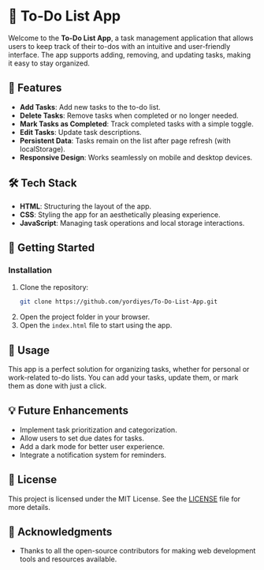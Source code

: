 # 📝 To-Do List App  

Welcome to the **To-Do List App**, a task management application that allows users to keep track of their to-dos with an intuitive and user-friendly interface. The app supports adding, removing, and updating tasks, making it easy to stay organized.

## 🌟 Features  
- **Add Tasks**: Add new tasks to the to-do list.  
- **Delete Tasks**: Remove tasks when completed or no longer needed.  
- **Mark Tasks as Completed**: Track completed tasks with a simple toggle.  
- **Edit Tasks**: Update task descriptions.  
- **Persistent Data**: Tasks remain on the list after page refresh (with localStorage).  
- **Responsive Design**: Works seamlessly on mobile and desktop devices.  

## 🛠️ Tech Stack  
- **HTML**: Structuring the layout of the app.  
- **CSS**: Styling the app for an aesthetically pleasing experience.  
- **JavaScript**: Managing task operations and local storage interactions.  

## 🚀 Getting Started  
### Installation  
1. Clone the repository:  
   ```bash  
   git clone https://github.com/yordiyes/To-Do-List-App.git  
   ```  
2. Open the project folder in your browser.  
3. Open the `index.html` file to start using the app.  

## 📖 Usage  
This app is a perfect solution for organizing tasks, whether for personal or work-related to-do lists. You can add your tasks, update them, or mark them as done with just a click.

## 💡 Future Enhancements  
- Implement task prioritization and categorization.  
- Allow users to set due dates for tasks.  
- Add a dark mode for better user experience.  
- Integrate a notification system for reminders.  

## 📝 License  
This project is licensed under the MIT License. See the [LICENSE](LICENSE) file for more details.  

## 🙌 Acknowledgments  
- Thanks to all the open-source contributors for making web development tools and resources available.  
